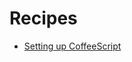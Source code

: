 # Recipes

- [Setting up CoffeeScript](https://github.com/yeoman/generator-gulp-webapp/blob/master/docs/recipes/coffeescript.md)
